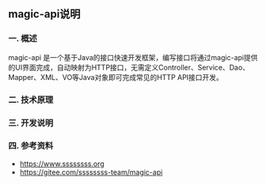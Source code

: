 ## magic-api说明

### 一.  概述
magic-api 是一个基于Java的接口快速开发框架，编写接口将通过magic-api提供的UI界面完成，自动映射为HTTP接口，无需定义Controller、Service、Dao、Mapper、XML、VO等Java对象即可完成常见的HTTP API接口开发。


### 二.  技术原理

### 三.  开发说明

### 四.  参考资料 

- https://www.ssssssss.org
- https://gitee.com/ssssssss-team/magic-api
